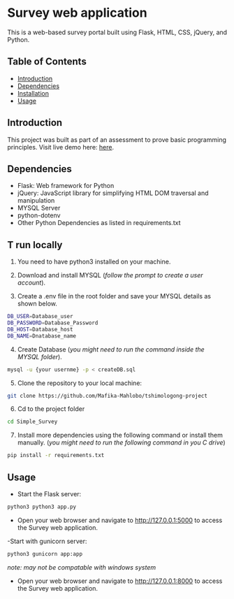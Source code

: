 # Survey web application

This is a web-based survey portal built using Flask, HTML, CSS, jQuery, and Python.

## Table of Contents
- [Introduction](#Introduction)
- [Dependencies](#dependencies)
- [Installation](#installation)
- [Usage](#Usage)

## Introduction
This project was built as part of an assessment to prove basic programming principles. Visit live demo here: [here]().

## Dependencies
- Flask: Web framework for Python
- jQuery: JavaScript library for simplifying HTML DOM traversal and manipulation
- MYSQL Server
- python-dotenv
- Other Python Dependencies as listed in requirements.txt

## T run locally

1. You need to have python3 installed on your machine.

2. Download and install MYSQL (*follow the prompt to create a user account*).

3. Create a .env file in the root folder and save your MYSQL details as shown below.

```bash
DB_USER=Database_user
DB_PASSWORD=Database_Password
DB_HOST=Database_host
DB_NAME=Dnatabase_name
```

4. Create Database (*you might need to run the command inside the MYSQL folder*).

```bash
mysql -u {your usernme} -p < createDB.sql
```

5. Clone the repository to your local machine:
```bash
git clone https://github.com/Mafika-Mahlobo/tshimologong-project
```

6. Cd to the project folder
```bash
cd Simple_Survey
```

7. Install more dependencies using the following command or install them manually. (*you might need to run the following command in you C drive*)

```bash
pip install -r requirements.txt
```

## Usage

- Start the Flask server:

```bash
python3 python3 app.py
```
- Open your web browser and navigate to http://127.0.0.1:5000 to access the Survey web application.

-Start with gunicorn server:

```bash
python3 gunicorn app:app
```
*note: may not be compatable with windows system*
- Open your web browser and navigate to http://127.0.0.1:8000 to access the Survey web application.
